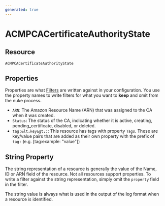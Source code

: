 ```yaml
---
generated: true
---
```


# ACMPCACertificateAuthorityState


## Resource

```text
ACMPCACertificateAuthorityState
```

## Properties

Properties are what [Filters](../config-filtering.md) are written against in your configuration. You use the property
names to write filters for what you want to **keep** and omit from the nuke process.


- `ARN`: The Amazon Resource Name (ARN) that was assigned to the CA when it was created.
- `Status`: The status of the CA, indicating whether it is active, creating, pending_certificate, disabled, or deleted.
- `tag:&lt;key&gt;:`: This resource has tags with property `Tags`. These are key/value pairs that are
	added as their own property with the prefix of `tag:` (e.g. [tag:example: &#34;value&#34;]) 

## String Property

The string representation of a resource is generally the value of the Name, ID or ARN field of the resource. Not all
resources support properties. To write a filter against the string representation, simply omit the `property` field in
the filter.

The string value is always what is used in the output of the log format when a resource is identified.

